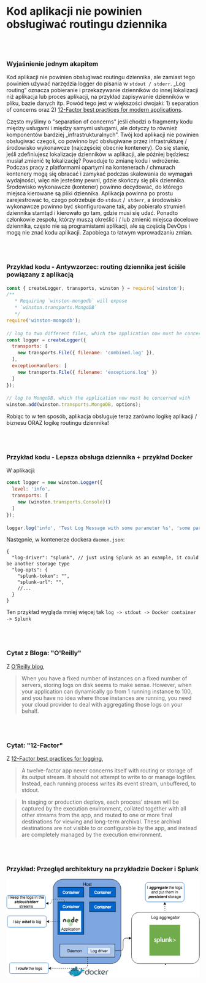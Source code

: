 # Kod aplikacji nie powinien obsługiwać routingu dziennika

<br/><br/>

### Wyjaśnienie jednym akapitem

Kod aplikacji nie powinien obsługiwać routingu dziennika, ale zamiast tego powinien używać narzędzia logger do pisania w `stdout / stderr`. „Log routing” oznacza pobieranie i przekazywanie dzienników do innej lokalizacji niż aplikacja lub proces aplikacji, na przykład zapisywanie dzienników w pliku, bazie danych itp. Powód tego jest w większości dwojaki: 1) separation of concerns oraz 2) [12-Factor best practices for modern applications](https://12factor.net/logs).

Często myślimy o "separation of concerns" jeśli chodzi o fragmenty kodu między usługami i między samymi usługami, ale dotyczy to również komponentów bardziej „infrastrukturalnych”. Twój kod aplikacji nie powinien obsługiwać czegoś, co powinno być obsługiwane przez infrastrukturę / środowisko wykonawcze (najczęściej obecnie kontenery). Co się stanie, jeśli zdefiniujesz lokalizacje dzienników w aplikacji, ale później będziesz musiał zmienić tę lokalizację? Powoduje to zmianę kodu i wdrożenie. Podczas pracy z platformami opartymi na kontenerach / chmurach kontenery mogą się obracać i zamykać podczas skalowania do wymagań wydajności, więc nie jesteśmy pewni, gdzie skończy się plik dziennika. Środowisko wykonawcze (kontener) powinno decydować, do którego miejsca kierowane są pliki dziennika. Aplikacja powinna po prostu zarejestrować to, czego potrzebuje do `stdout` /` stderr`, a środowisko wykonawcze powinno być skonfigurowane tak, aby pobierało strumień dziennika stamtąd i kierowało go tam, gdzie musi się udać. Ponadto członkowie zespołu, którzy muszą określić i / lub zmienić miejsca docelowe dziennika, często nie są programistami aplikacji, ale są częścią DevOps i mogą nie znać kodu aplikacji. Zapobiega to łatwym wprowadzaniu zmian.

<br/><br/>

### Przykład kodu - Antywzorzec: routing dziennika jest ściśle powiązany z aplikacją

```javascript
const { createLogger, transports, winston } = require('winston');
/**
   * Requiring `winston-mongodb` will expose
   * `winston.transports.MongoDB`
   */
require('winston-mongodb');
 
// log to two different files, which the application now must be concerned with
const logger = createLogger({
  transports: [
    new transports.File({ filename: 'combined.log' }),
  ],
  exceptionHandlers: [
    new transports.File({ filename: 'exceptions.log' })
  ]
});
 
// log to MongoDB, which the application now must be concerned with
winston.add(winston.transports.MongoDB, options);
```
Robiąc to w ten sposób, aplikacja obsługuje teraz zarówno logikę aplikacji / biznesu ORAZ logikę routingu dziennika!

<br/><br/>

### Przykład kodu - Lepsza obsługa dziennika + przykład Docker
W aplikacji:
```javascript
const logger = new winston.Logger({
  level: 'info',
  transports: [
    new (winston.transports.Console)()
  ]
});

logger.log('info', 'Test Log Message with some parameter %s', 'some parameter', { anything: 'This is metadata' });
```
Następnie, w kontenerze dockera `daemon.json`:
```json5
{
  "log-driver": "splunk", // just using Splunk as an example, it could be another storage type
  "log-opts": {
    "splunk-token": "",
    "splunk-url": "",
    //...
  }
}
```
Ten przykład wygląda mniej więcej tak `log -> stdout -> Docker container -> Splunk`

<br/><br/>

### Cytat z Bloga: "O'Reilly"

Z [O'Reilly blog](https://www.oreilly.com/ideas/a-cloud-native-approach-to-logs),
 > When you have a fixed number of instances on a fixed number of servers, storing logs on disk seems to make sense. However, when your application can dynamically go from 1 running instance to 100, and you have no idea where those instances are running, you need your cloud provider to deal with aggregating those logs on your behalf.

<br/><br/>

### Cytat: "12-Factor"

Z [12-Factor best practices for logging](https://12factor.net/logs),
 > A twelve-factor app never concerns itself with routing or storage of its output stream. It should not attempt to write to or manage logfiles. Instead, each running process writes its event stream, unbuffered, to stdout.
 
 > In staging or production deploys, each process’ stream will be captured by the execution environment, collated together with all other streams from the app, and routed to one or more final destinations for viewing and long-term archival. These archival destinations are not visible to or configurable by the app, and instead are completely managed by the execution environment.

<br/><br/>

 ### Przykład: Przegląd architektury na przykładzie Docker i Splunk

![alt text](/assets/images/logging-overview.png "Log routing overview")

<br/><br/>
